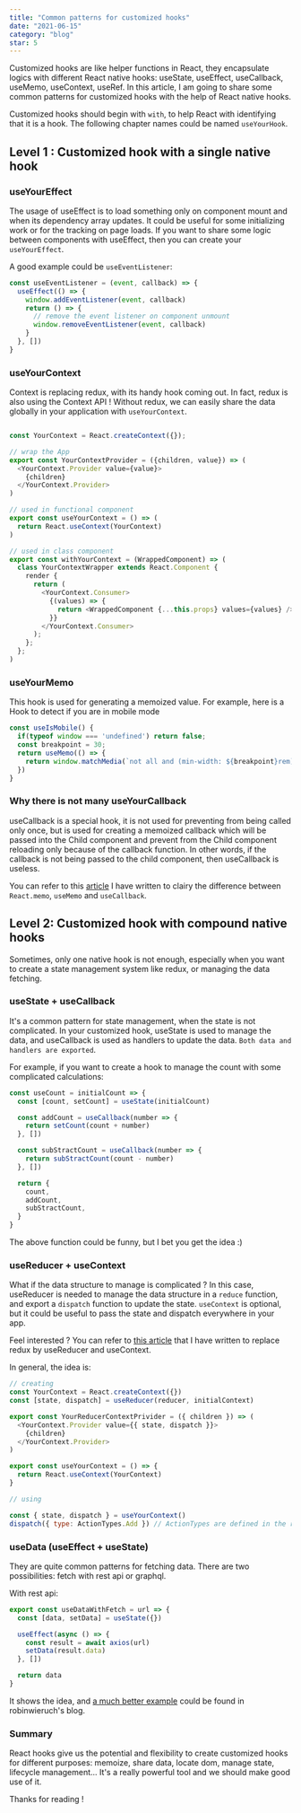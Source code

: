 ```yaml
---
title: "Common patterns for customized hooks"
date: "2021-06-15"
category: "blog"
star: 5
---
```


Customized hooks are like helper functions in React, they encapsulate logics with different React native hooks: useState, useEffect, useCallback, useMemo, useContext, useRef. In this article, I am going to share some common patterns for customized hooks with the help of React native hooks.

Customized hooks should begin with `with`, to help React with identifying that it is a hook. The following chapter names could be named `useYourHook`.

## Level 1 : Customized hook with a single native hook

### useYourEffect

The usage of useEffect is to load something only on component mount and when its dependency array updates. It could be useful for some initializing work or for the tracking on page loads. If you want to share some logic between components with useEffect, then you can create your `useYourEffect`.

A good example could be `useEventListener`:

```js
const useEventListener = (event, callback) => {
  useEffect(() => {
    window.addEventListener(event, callback)
    return () => {
      // remove the event listener on component unmount
      window.removeEventListener(event, callback)
    }
  }, [])
}
```

### useYourContext

Context is replacing redux, with its handy hook coming out. In fact, redux is also using the Context API ! Without redux, we can easily share the data globally in your application with `useYourContext`.

```js

const YourContext = React.createContext({});

// wrap the App
export const YourContextProvider = ({children, value}) => (
  <YourContext.Provider value={value}>
    {children}
  </YourContext.Provider>
)

// used in functional component
export const useYourContext = () => (
  return React.useContext(YourContext)
)

// used in class component
export const withYourContext = (WrappedComponent) => (
  class YourContextWrapper extends React.Component {
    render {
      return (
        <YourContext.Consumer>
          {(values) => {
            return <WrappedComponent {...this.props} values={values} />;
          }}
        </YourContext.Consumer>
      );
    };
  };
)

```

### useYourMemo

This hook is used for generating a memoized value. For example, here is a Hook to detect if you are in mobile mode

```js
const useIsMobile() {
  if(typeof window === 'undefined') return false;
  const breakpoint = 30;
  return useMemo(() => {
    return window.matchMedia(`not all and (min-width: ${breakpoint}rem)`).matches
  })
}
```

### Why there is not many useYourCallback

useCallback is a special hook, it is not used for preventing from being called only once, but is used for creating a memoized callback which will be passed into the Child component and prevent from the Child component reloading only because of the callback function. In other words, if the callback is not being passed to the child component, then useCallback is useless.

You can refer to this [article](https://www.yuebaixu.com/misunderstanding/) I have written to clairy the difference between `React.memo`, `useMemo` and `useCallback`.

## Level 2: Customized hook with compound native hooks

Sometimes, only one native hook is not enough, especially when you want to create a state management system like redux, or managing the data fetching.

### useState + useCallback

It's a common pattern for state management, when the state is not complicated. In your customized hook, useState is used to manage the data, and useCallback is used as handlers to update the data. `Both data and handlers are exported`.

For example, if you want to create a hook to manage the count with some complicated calculations:

```js
const useCount = initialCount => {
  const [count, setCount] = useState(initialCount)

  const addCount = useCallback(number => {
    return setCount(count + number)
  }, [])

  const subStractCount = useCallback(number => {
    return subStractCount(count - number)
  }, [])

  return {
    count,
    addCount,
    subStractCount,
  }
}
```

The above function could be funny, but I bet you get the idea :)

### useReducer + useContext

What if the data structure to manage is complicated ? In this case, useReducer is needed to manage the data structure in a `reduce` function, and export a `dispatch` function to update the state. `useContext` is optional, but it could be useful to pass the state and dispatch everywhere in your app.

Feel interested ? You can refer to [this article](https://albertyuebaixu.medium.com/how-to-use-hooks-usecontext-usereducer-to-replace-redux-58b1b176abfe) that I have written to replace redux by useReducer and useContext.

In general, the idea is:

```js
// creating
const YourContext = React.createContext({})
const [state, dispatch] = useReducer(reducer, initialContext)

export const YourReducerContextPrivider = ({ children }) => (
  <YourContext.Provider value={{ state, dispatch }}>
    {children}
  </YourContext.Provider>
)

export const useYourContext = () => {
  return React.useContext(YourContext)
}

// using

const { state, dispatch } = useYourContext()
dispatch({ type: ActionTypes.Add }) // ActionTypes are defined in the reducer function
```

### useData (useEffect + useState)

They are quite common patterns for fetching data. There are two possibilities: fetch with rest api or graphql.

With rest api:

```js
export const useDataWithFetch = url => {
  const [data, setData] = useState({})

  useEffect(async () => {
    const result = await axios(url)
    setData(result.data)
  }, [])

  return data
}
```

It shows the idea, and [a much better example](https://www.robinwieruch.de/react-hooks-fetch-data) could be found in robinwieruch's blog.

### Summary

React hooks give us the potential and flexibility to create customized hooks for different purposes: memoize, share data, locate dom, manage state, lifecycle management... It's a really powerful tool and we should make good use of it.

Thanks for reading !
